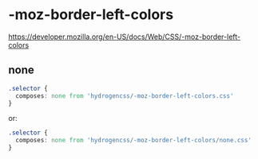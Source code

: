 # -moz-border-left-colors

https://developer.mozilla.org/en-US/docs/Web/CSS/-moz-border-left-colors

## none
```css
.selector {
  composes: none from 'hydrogencss/-moz-border-left-colors.css'
}
```

or:
```css
.selector {
  composes: none from 'hydrogencss/-moz-border-left-colors/none.css'
}
```

